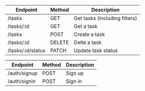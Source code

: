 | Endpoint          	| Method	| Description                   	|
|-------------------	|--------	|-------------------------------	|
| /tasks            	| GET    	| Get tasks (including filters) 	|
| /tasks/:id        	| GET    	| Get a task                    	|
| /tasks            	| POST   	| Create a task                 	|
| /tasks/:id        	| DELETE 	| Delte a task                  	|
| /tasks/:id/status 	| PATCH  	| Update task status            	|

| Endpoint          	| Method	| Description                   	|
|-------------------  |-------- |-------------------------------  |
| /auth/signup        | POST    | Sign up                         |
| /auth/signin        | POST    | Sign in                         |